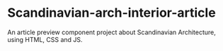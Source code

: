 # Scandinavian-arch-interior-article
 An article preview component project about Scandinavian Architecture, using HTML, CSS and JS.
